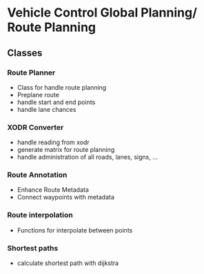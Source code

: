 # Vehicle Control Global Planning/ Route Planning 

## Classes

### Route Planner 
- Class for handle route planning 
- Preplane route 
- handle start and end points 
- handle lane chances 

### XODR Converter
- handle reading from xodr 
- generate matrix for route planning 
- handle administration of all roads, lanes, signs, ... 

### Route Annotation 
- Enhance Route Metadata 
- Connect waypoints with metadata

### Route interpolation 
- Functions for interpolate between points 

### Shortest paths  
- calculate shortest path with dijkstra 

